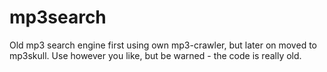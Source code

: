 # mp3search
Old mp3 search engine first using own mp3-crawler, but later on moved to mp3skull. Use however you like, but be warned - the code is really old.
